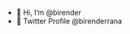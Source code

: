 - 👋 Hi, I’m @birender
- 👀 Twitter Profile @birenderrana

<!---
birender/birender is a ✨ special ✨ repository because its `README.md` (this file) appears on your GitHub profile.
You can click the Preview link to take a look at your changes.
--->
